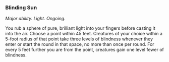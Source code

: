 ### Blinding Sun

_Major ability. Light. Ongoing._

You rub a sphere of pure, brilliant light into your fingers before casting it into the air. Choose a point within 45 feet. Creatures of your choice within a 5-foot radius of that point take three levels of blindness whenever they enter or start the round in that space, no more than once per round. For every 5 feet further you are from the point, creatures gain one level fewer of blindness.
